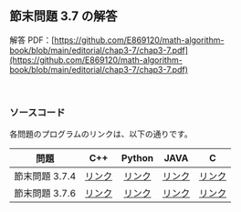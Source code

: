 ## 節末問題 3.7 の解答

解答 PDF：[https://github.com/E869120/math-algorithm-book/blob/main/editorial/chap3-7/chap3-7.pdf](https://github.com/E869120/math-algorithm-book/blob/main/editorial/chap3-7/chap3-7.pdf)

<br />

### ソースコード

各問題のプログラムのリンクは、以下の通りです。

| 問題 | C++ | Python | JAVA | C |
|:---:|:---:|:---:|:---:|:---:|
| 節末問題 3.7.4 | [リンク](https://github.com/E869120/math-algorithm-book/blob/main/editorial/chap3-7/prob3-7-4.cpp) | [リンク](https://github.com/E869120/math-algorithm-book/blob/main/editorial/chap3-7/prob3-7-4.py) | [リンク](https://github.com/E869120/math-algorithm-book/blob/main/editorial/chap3-7/prob3-7-4.java) | [リンク](https://github.com/E869120/math-algorithm-book/blob/main/editorial/chap3-7/prob3-7-4.c) |
| 節末問題 3.7.6 | [リンク](https://github.com/E869120/math-algorithm-book/blob/main/editorial/chap3-7/prob3-7-6.cpp) | [リンク](https://github.com/E869120/math-algorithm-book/blob/main/editorial/chap3-7/prob3-7-6.py) | [リンク](https://github.com/E869120/math-algorithm-book/blob/main/editorial/chap3-7/prob3-7-6.java) | [リンク](https://github.com/E869120/math-algorithm-book/blob/main/editorial/chap3-7/prob3-7-6.c) |